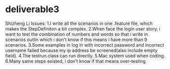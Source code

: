 # deliverable3
Shizheng Li
Issues:
1.I write all the scenarios in one .feature file, which makes the StepDefiniton a bit complex.
2.When face the login user story, i want to test the combination of numbers and words so that i write in scenarios outlin which i don't know if this means i have more than 9 scenarios.
3.Some examples in log in with incorrect password and incorrect username failed because my ip address be screened(also include empty field).
4.The testrun.class can run directly.
5.Mac system used when coding.
6.Many same steps existed, i don't know if that means over-testing.
